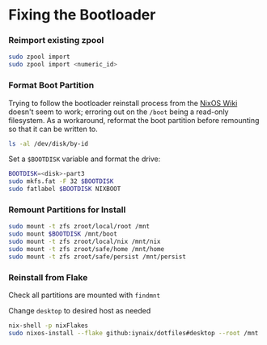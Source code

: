 # Fixing the Bootloader

### Reimport existing zpool
```sh
sudo zpool import
sudo zpool import <numeric_id>
```

### Format Boot Partition
Trying to follow the bootloader reinstall process from the [NixOS Wiki](https://nixos.wiki/wiki/Bootloader#From_an_installation_media) doesn't seem to work; erroring out on the `/boot` being a read-only filesystem. As a workaround, reformat the boot partition before remounting so that it can be written to.

```sh
ls -al /dev/disk/by-id
```

Set a `$BOOTDISK` variable and format the drive:

```sh
BOOTDISK=<disk>-part3
sudo mkfs.fat -F 32 $BOOTDISK
sudo fatlabel $BOOTDISK NIXBOOT
```

### Remount Partitions for Install

```sh
sudo mount -t zfs zroot/local/root /mnt
sudo mount $BOOTDISK /mnt/boot
sudo mount -t zfs zroot/local/nix /mnt/nix
sudo mount -t zfs zroot/safe/home /mnt/home
sudo mount -t zfs zroot/safe/persist /mnt/persist
```

### Reinstall from Flake

Check all partitions are mounted with `findmnt`

Change `desktop` to desired host as needed

```sh
nix-shell -p nixFlakes
sudo nixos-install --flake github:iynaix/dotfiles#desktop --root /mnt
```